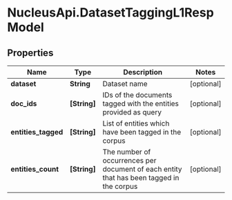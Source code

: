 # NucleusApi.DatasetTaggingL1RespModel

## Properties
Name | Type | Description | Notes
------------ | ------------- | ------------- | -------------
**dataset** | **String** | Dataset name | [optional] 
**doc_ids** | **[String]** | IDs of the documents tagged with the entities provided as query | [optional] 
**entities_tagged** | **[String]** | List of entities which have been tagged in the corpus | [optional] 
**entities_count** | **[String]** | The number of occurrences per document of each entity that has been tagged in the corpus | [optional] 


